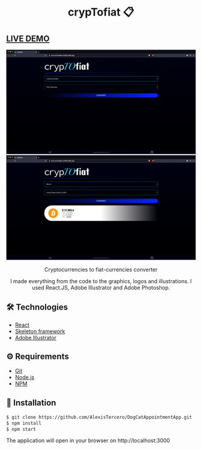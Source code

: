 # <div align="center"> crypTofiat 📋</div>
## <a href="https://stoic-archimedes-a12f93.netlify.app/" target="_blank">LIVE DEMO</a>
<a href="">
<img src="./crypTo1.png"/>
</a>
<a href="">
<img src="./crypTo2.png"/>
</a>

<p align="center">Cryptocurrencies to fiat-currencies converter</p>

<p align="center">I made everything from the code to the graphics, logos and illustrations. 
I used React.JS, Adobe Illustrator and Adobe Photoshop.</p>

## 🛠️ Technologies

<ul>
  <li><a href="https://reactjs.org/">React</a></li>
  <li><a href="https://skeleton-framework.github.io/">Skeleton framework</a></li>
  <li><a href="https://www.adobe.com/la/products/illustrator.html">Adobe Illustrator</a></li>
</ul>

## ⚙️ Requirements

<ul>
  <li><a href="https://git-scm.com/">Git</a></li>
  <li><a href="https://nodejs.org/en/">Node.js</a></li>
  <li><a href="https://www.npmjs.com/">NPM</a></li>
</ul>

## 🚀 Installation

```
$ git clone https://github.com/AlexisTercero/DogCatAppointmentApp.git
$ npm install
$ npm start
```

The application will open in your browser on http://localhost:3000